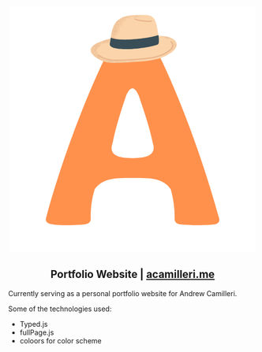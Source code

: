 <p align="center" width="20%">
    <img src="logo 2.0.png">
</p>

<h2 align="center">
    Portfolio Website | <a href src="acamilleri.me">acamilleri.me</a>
</h2>

Currently serving as a personal portfolio website for Andrew Camilleri.

Some of the technologies used:
* Typed.js
* fullPage.js
* coloors for color scheme
